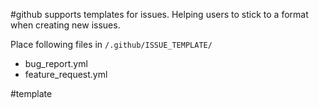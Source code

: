 #github supports templates for issues. Helping users to stick to a format when creating new issues.

Place following files in `/.github/ISSUE_TEMPLATE/`
- bug_report.yml
- feature_request.yml

#template